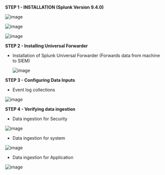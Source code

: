 **STEP 1 - INSTALLATION (Splunk Version 9.4.0)**

![image](https://github.com/user-attachments/assets/c878f27a-4898-4d60-9371-4c24f048cb3e)

![image](https://github.com/user-attachments/assets/66315485-597a-4ee2-9635-5328f320576a)

![image](https://github.com/user-attachments/assets/2d5267f8-e8d3-432a-8af3-8f91b0697ce1)


**STEP 2 - Installing Universal Forwarder**

- Installation of Splunk Universal Forwarder (Forwards data from machine to SIEM)
  
  ![image](https://github.com/user-attachments/assets/216bbfa1-0373-444f-a60e-de6230582e06)


**STEP 3 - Configuring Data Inputs**

- Event log collections

![image](https://github.com/user-attachments/assets/840e2f79-41e7-4d70-bf9e-a1184600bea9)


**STEP 4 - Verifying data ingestion**

- Data ingestion for Security
  
![image](https://github.com/user-attachments/assets/1f743864-9cc5-485d-96e1-4c26f76494f8)

- Data ingestion for system
  
![image](https://github.com/user-attachments/assets/e984750e-d277-40bf-a973-20dc7c5cd78a)

- Data ingestion for Application 

![image](https://github.com/user-attachments/assets/345d9c38-4c3e-4af0-92b9-d94aaa5fd05c)


